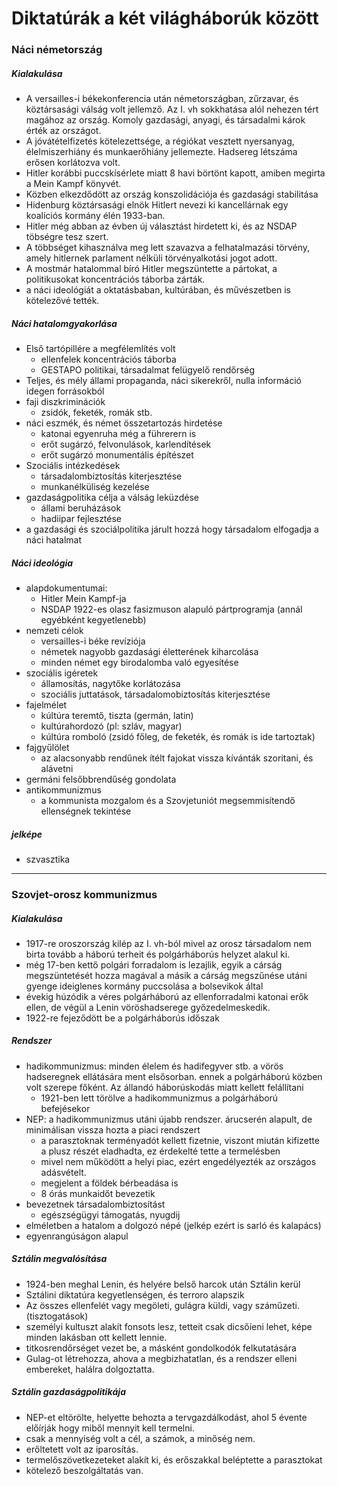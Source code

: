 # Diktatúrák a két világháborúk között
### Náci németország
##### Kialakulása 
- A versailles-i békekonferencia után németországban, zűrzavar, és köztársasági válság volt jellemző. Az I. vh sokkhatása alól nehezen tért magához az ország. Komoly gazdasági, anyagi, és társadalmi károk érték az országot.
- A jóvátételfizetés kötelezettsége, a régiókat vesztett nyersanyag, élelmiszerhiány és munkaerőhiány jellemezte. Hadsereg létszáma erősen korlátozva volt.
- Hitler korábbi puccskísérlete miatt 8 havi börtönt kapott, amiben megirta a Mein Kampf könyvét.
- Közben elkezdődött az ország konszolidációja és gazdasági stabilitása
- Hidenburg köztársasági elnök Hitlert nevezi ki kancellárnak egy koalíciós kormány élén 1933-ban.
- Hitler még abban az évben új választást hirdetett ki, és az NSDAP töbségre tesz szert.
- A többséget kihasználva meg lett szavazva a felhatalmazási törvény, amely hitlernek parlament nélküli törvényalkotási jogot adott.
- A mostmár hatalommal bíró Hitler megszüntette a pártokat, a politikusokat koncentrációs táborba zárták.
- a náci ideológiát a oktatásbaban, kultúrában, és művészetben is kötelezővé tették.
##### Náci hatalomgyakorlása
- Első tartópillére a megfélemlítés volt
	- ellenfelek koncentrációs táborba 
	- GESTAPO politikai, társadalmat felügyelő rendőrség
- Teljes, és mély állami propaganda, náci sikerekről, nulla információ idegen forrásokból
- faji diszkriminációk
	- zsidók, feketék, romák stb.
- náci eszmék, és német összetartozás hirdetése 
	- katonai egyenruha még a führerern is
	- erőt sugárzó, felvonulások, karlendítések
	- erőt sugárzó monumentális építészet
- Szociális intézkedések
	- társadalombiztosítás kiterjesztése
	- munkanélküliség kezelése
- gazdaságpolitika célja a válság leküzdése
	- állami beruházások 
	- hadiipar fejlesztése
- a gazdasági és szociálpolitika járult hozzá hogy társadalom elfogadja a náci hatalmat
##### Náci ideológia
- alapdokumentumai:
	- Hitler Mein Kampf-ja
	- NSDAP 1922-es olasz fasizmuson alapuló pártprogramja (annál egyébként kegyetlenebb)
- nemzeti célok
	- versailles-i béke revíziója
	- németek nagyobb gazdasági életterének kiharcolása
	- minden német egy birodalomba való egyesítése
- szociális igéretek
	- államosítás, nagytőke korlátozása
	- szociális juttatások, társadalomobiztosítás kiterjesztése
- fajelmélet
	- kúltúra teremtő, tiszta (germán, latin)
	- kultúrahordozó (pl: szláv, magyar)
	- kúltúra romboló (zsidó főleg, de feketék, és romák is ide tartoztak)
- fajgyűlölet
	- az alacsonyabb rendűnek ítélt fajokat vissza kívánták szoritani, és alávetni
- germáni felsőbbrendűség gondolata
- antikommunizmus 
	- a kommunista mozgalom és a Szovjetuniót megsemmisítendő ellenségnek tekintése
##### jelképe 
- szvasztika
---
### Szovjet-orosz kommunizmus
##### Kialakulása
- 1917-re oroszország kilép az I. vh-ból mivel az orosz társadalom nem birta tovább a háború terheit és polgárháborús helyzet alakul ki.
- még 17-ben kettő polgári forradalom is lezajlik, egyik a cárság megszüntetését hozza magával a másik a cárság megszűnése utáni gyenge ideiglenes kormány puccsolása a bolsevikok által
- évekig húzódik a véres polgárháború az ellenforradalmi katonai erők ellen, de végül a Lenin vöröshadserege győzedelmeskedik.
- 1922-re fejeződött be a polgárháborús időszak
##### Rendszer
- hadikommunizmus: minden élelem és hadifegyver stb. a vörös hadseregnek ellátására ment elsősorban. ennek a polgárháború közben volt szerepe főként. Az állandó háborúskodás miatt kellett felállítani
	- 1921-ben lett törölve a hadikommunizmus a polgárháború befejésekor
- NEP: a hadikommunizmus utáni újabb rendszer.  árucserén alapult, de minimálisan vissza hozta a piaci rendszert
	- a parasztoknak terményadót kellett fizetnie, viszont miután kifizette a plusz részét eladhadta, ez érdekelté tette a termelésben
	- mivel nem működött a helyi piac, ezért engedélyezték az országos adásvételt.
	- megjelent a földek bérbeadása is
	- 8 órás munkaidőt bevezetik
- bevezetnek társadalombiztosítást
	- egészségügyi támogatás, nyugdij
- elméletben a hatalom a dolgozó népé (jelkép ezért is sarló és kalapács)
- egyenrangúságon alapul
##### Sztálin megvalósítása
- 1924-ben meghal Lenin, és helyére belső harcok után Sztálin kerül
- Sztálini diktatúra kegyetlenségen, és terroro alapszik
- Az összes ellenfelét vagy megöleti, gulágra küldi, vagy száműzeti. (tisztogatások)
- személyi kultuszt alakít fonsots lesz, tetteit csak dicsőíeni lehet, képe minden lakásban ott kellett lennie.
- titkosrendőrséget vezet be, a másként gondolkodók felkutatására
- Gulag-ot létrehozza, ahova a megbizhatatlan, és a rendszer elleni embereket, halálra dolgoztatta.
##### Sztálin gazdaságpolitikája
- NEP-et eltörölte, helyette behozta a tervgazdálkodást, ahol 5 évente előírják hogy miből mennyit kell termelni.
- csak a mennyiség volt a cél, a számok, a minőség nem.
- erőltetett volt az iparosítás.
- termelőszövetkezeteket alakít ki, és erőszakkal beléptette a parasztokat
- kötelező beszolgáltatás van.
